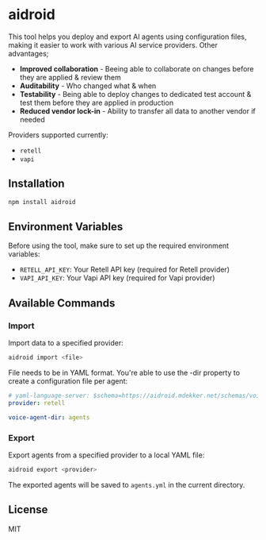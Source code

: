 # aidroid

This tool helps you deploy and export AI agents using configuration files, making it easier to work with various AI service providers. Other advantages;
 - **Improved collaboration** - Beeing able to collaborate on changes before they are applied & review them
 - **Auditability** - Who changed what & when
 - **Testability** - Being able to deploy changes to dedicated test account & test them before they are applied in production
 - **Reduced vendor lock-in** - Ability to transfer all data to another vendor if needed

Providers supported currently:
- `retell`
- `vapi`

## Installation

```bash
npm install aidroid
```

## Environment Variables

Before using the tool, make sure to set up the required environment variables:

- `RETELL_API_KEY`: Your Retell API key (required for Retell provider)
- `VAPI_API_KEY`: Your Vapi API key (required for Vapi provider)

## Available Commands

### Import

Import data to a specified provider:

```bash
aidroid import <file>
```

File needs to be in YAML format. You're able to use the -dir property to create a configuration file per agent:

```yaml
# yaml-language-server: $schema=https://aidroid.mdekker.net/schemas/voice-agent.json
provider: retell

voice-agent-dir: agents
```

### Export

Export agents from a specified provider to a local YAML file:

```bash
aidroid export <provider>
```

The exported agents will be saved to `agents.yml` in the current directory.

## License

MIT

